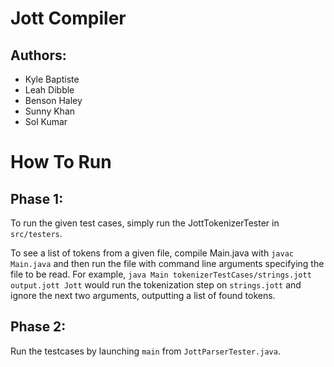 # Jott Compiler

## Authors:
- Kyle Baptiste
- Leah Dibble
- Benson Haley
- Sunny Khan
- Sol Kumar

# How To Run
## Phase 1:
To run the given test cases, simply run the JottTokenizerTester in `src/testers`.

To see a list of tokens from a given file, compile Main.java with `javac Main.java` and then run the file with command line arguments specifying the file to be read.  For example, `java Main tokenizerTestCases/strings.jott output.jott Jott` would run the tokenization step on `strings.jott` and ignore the next two arguments, outputting a list of found tokens.

## Phase 2:
Run the testcases by launching `main` from `JottParserTester.java`.